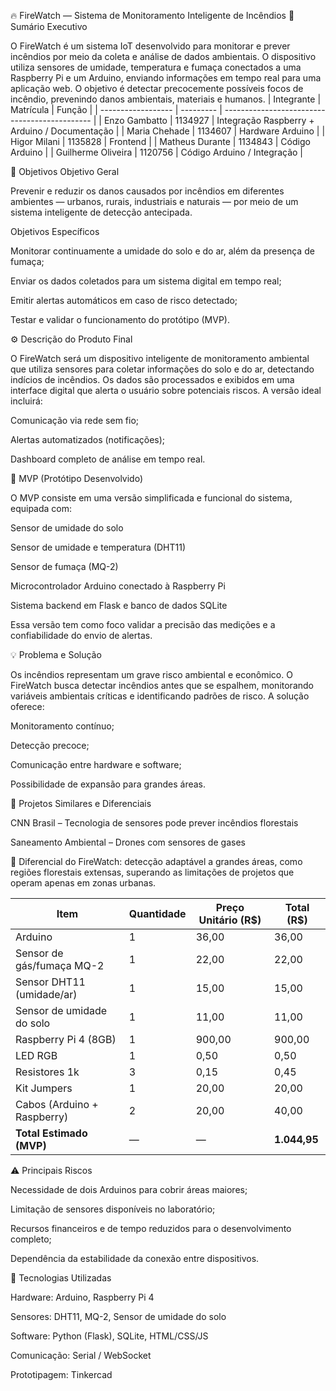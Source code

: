 🔥 FireWatch — Sistema de Monitoramento Inteligente de Incêndios
📘 Sumário Executivo

O FireWatch é um sistema IoT desenvolvido para monitorar e prever incêndios por meio da coleta e análise de dados ambientais. O dispositivo utiliza sensores de umidade, temperatura e fumaça conectados a uma Raspberry Pi e um Arduino, enviando informações em tempo real para uma aplicação web. O objetivo é detectar precocemente possíveis focos de incêndio, prevenindo danos ambientais, materiais e humanos.
| Integrante         | Matrícula | Função                                        |
| ------------------ | --------- | --------------------------------------------- |
| Enzo Gambatto      | 1134927   | Integração Raspberry + Arduino / Documentação |
| Maria Chehade      | 1134607   | Hardware Arduino                              |
| Higor Milani       | 1135828   | Frontend                                      |
| Matheus Durante    | 1134843   | Código Arduino                                |
| Guilherme Oliveira | 1120756   | Código Arduino / Integração                   |

🎯 Objetivos
Objetivo Geral

Prevenir e reduzir os danos causados por incêndios em diferentes ambientes — urbanos, rurais, industriais e naturais — por meio de um sistema inteligente de detecção antecipada.

Objetivos Específicos

Monitorar continuamente a umidade do solo e do ar, além da presença de fumaça;

Enviar os dados coletados para um sistema digital em tempo real;

Emitir alertas automáticos em caso de risco detectado;

Testar e validar o funcionamento do protótipo (MVP).

⚙️ Descrição do Produto Final

O FireWatch será um dispositivo inteligente de monitoramento ambiental que utiliza sensores para coletar informações do solo e do ar, detectando indícios de incêndios. Os dados são processados e exibidos em uma interface digital que alerta o usuário sobre potenciais riscos.
A versão ideal incluirá:

Comunicação via rede sem fio;

Alertas automatizados (notificações);

Dashboard completo de análise em tempo real.

🧩 MVP (Protótipo Desenvolvido)

O MVP consiste em uma versão simplificada e funcional do sistema, equipada com:

Sensor de umidade do solo

Sensor de umidade e temperatura (DHT11)

Sensor de fumaça (MQ-2)

Microcontrolador Arduino conectado à Raspberry Pi

Sistema backend em Flask e banco de dados SQLite

Essa versão tem como foco validar a precisão das medições e a confiabilidade do envio de alertas.

💡 Problema e Solução

Os incêndios representam um grave risco ambiental e econômico. O FireWatch busca detectar incêndios antes que se espalhem, monitorando variáveis ambientais críticas e identificando padrões de risco.
A solução oferece:

Monitoramento contínuo;

Detecção precoce;

Comunicação entre hardware e software;

Possibilidade de expansão para grandes áreas.

🔗 Projetos Similares e Diferenciais

CNN Brasil – Tecnologia de sensores pode prever incêndios florestais

Saneamento Ambiental – Drones com sensores de gases

🔸 Diferencial do FireWatch: detecção adaptável a grandes áreas, como regiões florestais extensas, superando as limitações de projetos que operam apenas em zonas urbanas.

| Item                        | Quantidade | Preço Unitário (R$) | Total (R$)   |
| --------------------------- | ---------- | ------------------- | ------------ |
| Arduino                     | 1          | 36,00               | 36,00        |
| Sensor de gás/fumaça MQ-2   | 1          | 22,00               | 22,00        |
| Sensor DHT11 (umidade/ar)   | 1          | 15,00               | 15,00        |
| Sensor de umidade do solo   | 1          | 11,00               | 11,00        |
| Raspberry Pi 4 (8GB)        | 1          | 900,00              | 900,00       |
| LED RGB                     | 1          | 0,50                | 0,50         |
| Resistores 1k               | 3          | 0,15                | 0,45         |
| Kit Jumpers                 | 1          | 20,00               | 20,00        |
| Cabos (Arduino + Raspberry) | 2          | 20,00               | 40,00        |
| **Total Estimado (MVP)**    | —          | —                   | **1.044,95** |

⚠️ Principais Riscos

Necessidade de dois Arduinos para cobrir áreas maiores;

Limitação de sensores disponíveis no laboratório;

Recursos financeiros e de tempo reduzidos para o desenvolvimento completo;

Dependência da estabilidade da conexão entre dispositivos.

🧠 Tecnologias Utilizadas

Hardware: Arduino, Raspberry Pi 4

Sensores: DHT11, MQ-2, Sensor de umidade do solo

Software: Python (Flask), SQLite, HTML/CSS/JS

Comunicação: Serial / WebSocket

Prototipagem: Tinkercad
